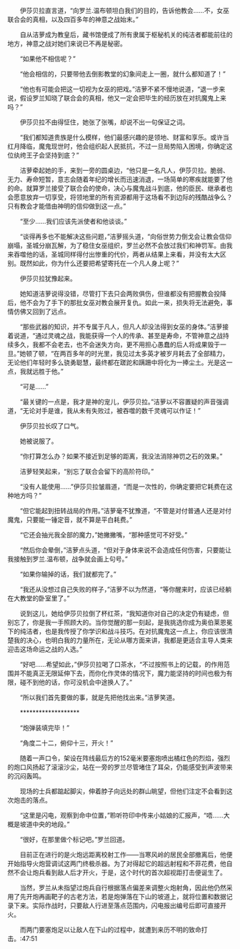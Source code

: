 　　伊莎贝拉直言道，“向罗兰.温布顿坦白我们的目的，告诉他教会……不，女巫联合会的真相，以及四百多年的神意之战始末。”

　　自从洁萝成为教皇后，藏书馆便成了所有隶属于枢秘机关的纯洁者都能前往的地方，神意之战对她们来说已不再是秘密。

　　“如果他不相信呢？”

　　“他会相信的，只要带他去倒影教堂的幻象间走上一圈，就什么都知道了！”

　　“他也有可能会把这一切视为女巫的把戏。”洁萝不紧不慢地说道，“退一步来说，假设罗兰知晓了联合会的真相，他又一定会把毕生的经历放在对抗魔鬼上来吗？”

　　伊莎贝拉不由得怔住，她张了张嘴，却说不出一句保证之词。

　　“我们都知道贵族是什么模样，他们最感兴趣的是领地、财富和享乐。或许当红月降临，魔鬼现世时，他会组织起人民抵抗，不过一旦局势陷入困境，你确定这位纨绔王子会坚持到底？”

　　洁萝牵起她的手，来到一旁的圆桌边，“他只是一名凡人，伊莎贝拉。脆弱、无力、寿命短暂，意志会随着年纪的增长而迅速消退，一场简单的寒疾就能要了他的命。就算罗兰接受了联合会的使命，决心与魔鬼战斗到底，他的臣民、继承者也会愿意放弃一切享受，将领地里的所有资源都用于这场看不到边际的残酷战争么？只有教会才能借由神明的信仰做到这一点。”

　　“至少……我们应该先派使者和他谈谈。”

　　“谈得再多也不能解决这些问题，”洁萝摇头道，“向俗世势力倒戈会让教会信仰崩塌，圣城分崩瓦解，为了稳住女巫组织，罗兰必然不会放过我们和神罚军。由我来吞噬他的话，圣城同样得付出惨重的代价，两者从结果上来看，并没有太大区别。既然如此，你为什么还要把希望寄托在一个凡人身上呢？”

　　伊莎贝拉犹豫起来。

　　她知道洁萝说得没错，尽管打下去只会两败俱伤，但谁都没有把握教会投降后，他不会为了手下的那批女巫对教会展开复仇。如此一来，损失将无法避免，事情仿佛又回到了远点。

　　“那些武器的知识，并不专属于凡人，但凡人却没法得到女巫的身体。”洁萝接着说道，“通过灵魂之战，我能获得一个人的传承、甚至是寿命，不管神意之战持续多久，我都不会老去，也不会迷失方向，更不用担心愚蠢的后人将成果毁于一旦。”她顿了顿，“在两百多年的时光里，我见过太多英才被岁月耗去了全部精力，无论他们年轻时多么骁勇聪慧，最终都在蹉跎和蹒跚中将化为一捧尘土。光是这一点，我就远胜于他。”

　　“可是……”

　　“最关键的一点是，我才是神的宠儿，伊莎贝拉。”洁萝以不容置疑的声音强调道，“无论对手是谁，我从未有失败过，被吞噬的数千灵魂可以作证！”

　　伊莎贝拉长叹了口气。

　　她被说服了。

　　“你打算怎么办？如果不接近到足够的距离，我没法消除神罚之石的效果。”

　　洁萝轻笑起来，“别忘了联合会留下的高阶符印。”

　　“没有人能使用……”伊莎贝拉皱眉道，“而是一次性的，你确定要把它耗费在这种地方吗？”

　　“但它能起到扭转战局的作用。”洁萝毫不犹豫道，“不管是对付普通人还是对付魔鬼，只要能一锤定音，就不算是平白耗费。”

　　“它还会抽光我全部的魔力，”她撇撇嘴，“那种感觉可不好受。”

　　“然后你会晕倒，”洁萝点头道，“但对于身体来说不会造成任何伤害，只要能让我接触到罗兰.温布顿，战争就会画上句号。”

　　“如果你输掉的话，我们就都完了。”

　　“我还从没想过自己失败的样子，”洁萝不以为然道，“等你醒来时，应该已经躺在大教堂的卧室里了。”

　　说到这儿，她给伊莎贝拉倒了杯红茶，“我知道你对自己的决定仍有疑虑，但别忘了，你是我一手照顾大的。当你觉醒的那一刻起，是我挑选你成为奥伯莱恩冕下的纯洁者，也是我传授了你学识和战斗技巧。在对抗魔鬼这一点上，你应该很清楚我的决心，也明白我的力量所在，无论从哪方面来讲，我都是更适合主导人类来迎击这场命运之战的人选。”

　　“好吧……希望如此，”伊莎贝拉喝了口茶水，“不过按照书上的记载，的作用范围并不能真正无限延伸下去，而你化作灵体的情况下，魔力能坚持的时间也极为有限，碰不到他的话，你可没机会中途换人了。”

　　“所以我们首先要做的事，就是先把他找出来。”洁萝笑道。

　　*******************

　　“炮弹装填完毕！”

　　“角度二十二，俯仰十三，开火！”

　　随着一声口令，架设在阵线最后方的152毫米要塞炮喷出橘红色的烈焰，强烈的炮口风扬起了滚滚沙尘，站在一旁的罗兰尽管堵住了耳朵，仍能感受到声波带来的沉闷轰鸣。

　　现场的士兵都踮起脚尖，伸着脖子向远处的群山眺望，但他们注定不会看到这次炮击的落点。

　　“这里是闪电，观察到命中位置，”聆听符印中传来小姑娘的汇报声，“唔……大概是坡道中央的地段。”

　　“很好，在那里做个标记吧。”罗兰回道。

　　目前正在进行的是火炮远距离校射工作——当寒风岭的居民全部撤离后，他便开始指导火炮营调试这两门终极杀器。为了对得起它的超远射程和不菲花费，他自然不会让炮兵看到敌人后才开火，于是，这个时代的首次超视距打击便诞生了。

　　当然，罗兰从未指望过炮兵自行根据落点偏差来调整火炮射角，因此他仍然采用了先开炮再画靶子的古老方法，若是炮弹落在下山的坡道上，就将位置和数据记录下来。实际作战时，只要敌人行进至落点范围内，闪电报出编号后即可直接开火。

　　而两门要塞炮足以让敌人在下山的过程中，就遭到来历不明的致命打击。:47:51
